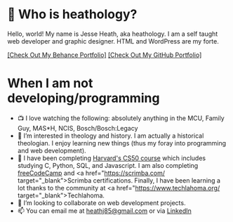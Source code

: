 # 👋 Who is heathology?

Hello, world! My name is Jesse Heath, aka heathology. I am a self taught web developer and graphic designer. HTML and WordPress are my forte.  

<a href="https://www.behance.net/heathj85" target="_blank">[Check Out My Behance Portfolio]</a> 
<a href="http://heathology.github.io" target="_blank">[Check Out My GitHub Portfolio]</a>

# When I am not developing/programming
- :tv: I love watching the following: absolutely anything in the MCU, Family Guy, M*A*S*H, NCIS, Bosch/Bosch:Legacy
- 👀 I’m interested in theology and history. I am actually a historical theologian. I enjoy learning new things (thus my foray into programming and web development).
- 🌱 I have been completing <a href="https://cs50.harvard.edu/x/2022/" target="_blank">Harvard's CS50 course</a> which includes studying C, Python, SQL, and Javascript. I am also completing <a href="https://www.freecodecamp.org/" target="_blank">freeCodeCamp</a> and <a href="https://scrimba.com/ target="_blank">Scrimba</a> certifications. Finally, I have been learning a lot thanks to the community at <a href="https://www.techlahoma.org/ target="_blank">Techlahoma</a>.
- 💞️ I’m looking to collaborate on web development projects.
- 📫 You can email me at heathj85@gmail.com or via <a href="https://www.linkedin.com/in/jesse-heath-60382122/" target="_blank">LinkedIn</a>

<!---
heathology/heathology is a ✨ special ✨ repository because its `README.md` (this file) appears on your GitHub profile.
You can click the Preview link to take a look at your changes.
--->
